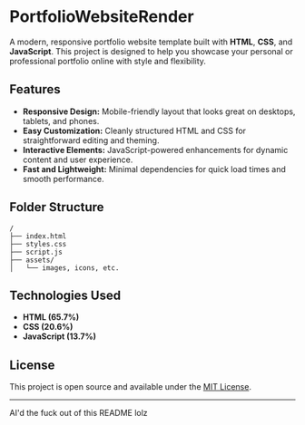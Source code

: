 # PortfolioWebsiteRender

A modern, responsive portfolio website template built with **HTML**, **CSS**, and **JavaScript**. This project is designed to help you showcase your personal or professional portfolio online with style and flexibility.

## Features

- **Responsive Design:** Mobile-friendly layout that looks great on desktops, tablets, and phones.
- **Easy Customization:** Cleanly structured HTML and CSS for straightforward editing and theming.
- **Interactive Elements:** JavaScript-powered enhancements for dynamic content and user experience.
- **Fast and Lightweight:** Minimal dependencies for quick load times and smooth performance.

## Folder Structure

```
/
├── index.html
├── styles.css
├── script.js
├── assets/
│   └── images, icons, etc.
```

## Technologies Used

- **HTML (65.7%)**
- **CSS (20.6%)**
- **JavaScript (13.7%)**

## License

This project is open source and available under the [MIT License](LICENSE).

---
AI'd the fuck out of this README lolz
